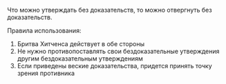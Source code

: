 Что можно утверждать без доказательств, то можно отвергнуть без доказательств.

Правила использования:
1. Бритва Хитченса действует в обе стороны
2. Не нужно противопоставлять свои бездоказательные утверждения другим бездоказательным утверждениям
3. Если приведены веские доказательства, придется принять точку зрения противника
   